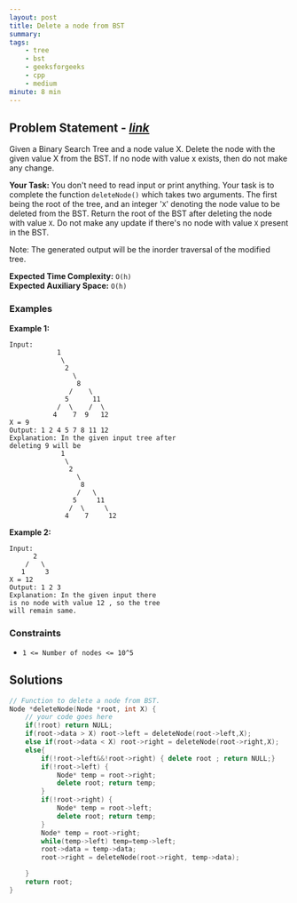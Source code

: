 ```yaml
---
layout: post
title: Delete a node from BST             
summary:
tags:
    - tree
    - bst
    - geeksforgeeks
    - cpp
    - medium
minute: 8 min
---
```


## Problem Statement - [*link*](hhttps://practice.geeksforgeeks.org/problems/delete-a-node-from-bst/0/?track=DSASP-BST&batchId=154#)  

Given a Binary Search Tree and a node value X. Delete the node with the given value X from the BST. If no node with value x exists, then do not make any change. 


**Your Task:** 
You don't need to read input or print anything. Your task is to complete the function `deleteNode()` which takes two arguments. The first being the root of the tree, and an integer '`X`' denoting the node value to be deleted from the BST. Return the root of the BST after deleting the node with value `X`. Do not make any update if there's no node with value `X` present in the BST.

Note: The generated output will be the inorder traversal of the modified tree.


**Expected Time Complexity:** `O(h)`      
**Expected Auxiliary Space:** `O(h)`  

### Examples

**Example 1:**   
```
Input:
            1
             \
              2
                \
                 8 
               /    \
              5      11
            /  \    /  \
           4    7  9   12
X = 9
Output: 1 2 4 5 7 8 11 12
Explanation: In the given input tree after
deleting 9 will be
             1
              \
               2
                 \
                  8
                 /   \
                5     11
               /  \     \
              4    7     12
```


**Example 2:**   
```
Input:
      2
    /   \
   1     3
X = 12
Output: 1 2 3
Explanation: In the given input there
is no node with value 12 , so the tree
will remain same.
```


### Constraints

+ `1 <= Number of nodes <= 10^5`

## Solutions

```cpp
// Function to delete a node from BST.
Node *deleteNode(Node *root, int X) {
    // your code goes here
    if(!root) return NULL;
    if(root->data > X) root->left = deleteNode(root->left,X);
    else if(root->data < X) root->right = deleteNode(root->right,X);
    else{
        if(!root->left&&!root->right) { delete root ; return NULL;}
        if(!root->left) {
            Node* temp = root->right;
            delete root; return temp;
        }
        if(!root->right) {
            Node* temp = root->left;
            delete root; return temp;
        }
        Node* temp = root->right;
        while(temp->left) temp=temp->left;
        root->data = temp->data;
        root->right = deleteNode(root->right, temp->data);

    } 
    return root;
}
```


